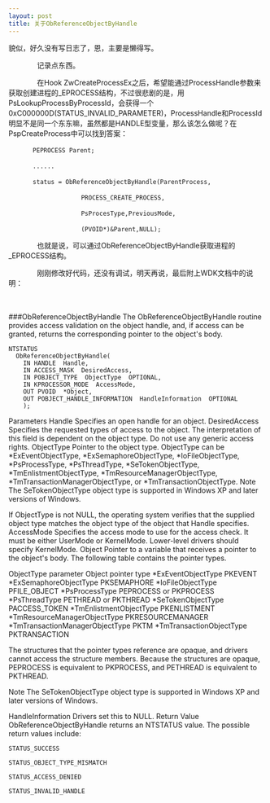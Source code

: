 ```yaml
---
layout: post
title: 关于ObReferenceObjectByHandle　
---
```


貌似，好久没有写日志了，恩，主要是懒得写。

　　　　记录点东西。

　　　　在Hook ZwCreateProcessEx之后，希望能通过ProcessHandle参数来获取创建进程的\_EPROCESS结构，不过很悲剧的是，用PsLookupProcessByProcessId，会获得一个0xC000000D(STATUS_INVALID_PARAMETER)，ProcessHandle和ProcessId明显不是同一个东东嘛，虽然都是HANDLE型变量，那么该怎么做呢？在PspCreateProcess中可以找到答案：



	　　　　PEPROCESS Parent;
	
	　　　　......
	
	　　　　status = ObReferenceObjectByHandle(ParentProcess,
	
	　　　　　　　　　　　　PROCESS_CREATE_PROCESS,
	
	　　　　　　　　　　　　PsProcesType,PreviousMode,
	
	　　　　　　　　　　　　(PVOID*)&Parent,NULL);

　　　　也就是说，可以通过ObReferenceObjectByHandle获取进程的_EPROCESS结构。

　　　　刚刚修改好代码，还没有调试，明天再说，最后附上WDK文档中的说明：



　　　　

###ObReferenceObjectByHandle
The ObReferenceObjectByHandle routine provides access validation on the object handle, and, if access can be granted, returns the corresponding pointer to the object's body.

	NTSTATUS 
	  ObReferenceObjectByHandle(
	    IN HANDLE  Handle,
	    IN ACCESS_MASK  DesiredAccess,
	    IN POBJECT_TYPE  ObjectType  OPTIONAL,
	    IN KPROCESSOR_MODE  AccessMode,
	    OUT PVOID  *Object,
	    OUT POBJECT_HANDLE_INFORMATION  HandleInformation  OPTIONAL
	    );

Parameters
Handle
Specifies an open handle for an object.
DesiredAccess
Specifies the requested types of access to the object. The interpretation of this field is dependent on the object type. Do not use any generic access rights.
ObjectType
Pointer to the object type. ObjectType can be *ExEventObjectType, *ExSemaphoreObjectType, *IoFileObjectType, *PsProcessType, *PsThreadType, *SeTokenObjectType, *TmEnlistmentObjectType, *TmResourceManagerObjectType, *TmTransactionManagerObjectType, or *TmTransactionObjectType.
Note  The SeTokenObjectType object type is supported in Windows XP and later versions of Windows.

If ObjectType is not NULL, the operating system verifies that the supplied object type matches the object type of the object that Handle specifies.
AccessMode
Specifies the access mode to use for the access check. It must be either UserMode or KernelMode. Lower-level drivers should specify KernelMode.
Object
Pointer to a variable that receives a pointer to the object's body. The following table contains the pointer types.

ObjectType parameter	Object pointer type
	\*ExEventObjectType	PKEVENT
	\*ExSemaphoreObjectType	PKSEMAPHORE
	\*IoFileObjectType	PFILE_OBJECT
	\*PsProcessType	PEPROCESS or PKPROCESS
	\*PsThreadType	PETHREAD or PKTHREAD
	\*SeTokenObjectType	PACCESS_TOKEN
	\*TmEnlistmentObjectType	PKENLISTMENT
	\*TmResourceManagerObjectType	PKRESOURCEMANAGER
	\*TmTransactionManagerObjectType	PKTM
	\*TmTransactionObjectType	PKTRANSACTION

The structures that the pointer types reference are opaque, and drivers cannot access the structure members. Because the structures are opaque, PEPROCESS is equivalent to PKPROCESS, and PETHREAD is equivalent to PKTHREAD.

Note  The SeTokenObjectType object type is supported in Windows XP and later versions of Windows.

HandleInformation
Drivers set this to NULL.
Return Value
ObReferenceObjectByHandle returns an NTSTATUS value. The possible return values include:

	STATUS_SUCCESS
	
	STATUS_OBJECT_TYPE_MISMATCH
	
	STATUS_ACCESS_DENIED
	
	STATUS_INVALID_HANDLE